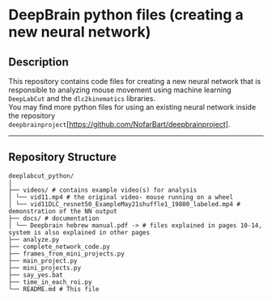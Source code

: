 # DeepBrain python files (creating a new neural network)

## Description
This repository contains code files for creating a new neural network
that is responsible to analyzing mouse movement using machine learning `DeepLabCut` and the `dlc2kinematics` libraries.  
You may find more python files for using an existing neural network inside the repository `deepbrainproject`[https://github.com/NofarBart/deepbrainproject].

---

## Repository Structure

```
deeplabcut_python/
│
├── videos/ # contains example video(s) for analysis
│ └── vid11.mp4 # the original video- mouse running on a wheel
│ └── vid11DLC_resnet50_ExampleMay21shuffle1_19800_labeled.mp4 # demonstration of the NN output
├── docs/ # documentation
│ └── Deepbrain hebrew manual.pdf -> # files explained in pages 10-14, system is also explained in other pages
├── analyze.py
├── complete_network_code.py
├── frames_from_mini_projects.py
├── main_project.py
├── mini_projects.py
├── say_yes.bat
├── time_in_each_roi.py
└── README.md # This file

```
